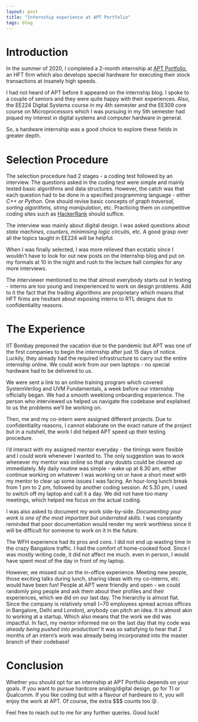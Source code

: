 ```yaml
---
layout: post
title: "Internship experience at APT Portfolio"
tags: blog
---
```


# Introduction 

In the summer of 2020, I completed a 2-month internship at [APT Portfolio](http://aptportfolio.com), an HFT firm which also develops special hardware for executing their stock transactions at insanely high speeds.

I had not heard of APT before it appeared on the internship blog. I spoke to a couple of seniors and they were quite happy with their experiences. Also, the EE224 Digital Systems course in my 4th semester and the EE309 core course on Microprocessors which I was pursuing in my 5th semester had piqued my interest in digital systems and computer hardware in general.

So, a hardware internship was a good choice to explore these fields in greater depth.

# Selection Procedure

The selection procedure had 2 stages - a coding test followed by an interview.
The questions asked in the coding test were simple and mainly tested basic algorithms and data structures. However, the catch was that each question had to be done in a specified programming language - either *C++ or Python*. One should revise basic concepts of *graph traversal, sorting algorithms, string manipulation*, etc. Practicing them on competitive coding sites such as [HackerRank](www.hackerrank.com) should suffice.

The interview was mainly about digital design. I was asked questions about *state machines, counters, minimising logic circuits*, etc. A good grasp over all the topics taught in EE224 will be helpful.

When I was finally selected, I was more relieved than ecstatic since I wouldn’t have to look for out new posts on the internship blog and put on my formals at 10 in the night and rush to the lecture hall complex for any more interviews.

The interviewer mentioned to me that almost everybody starts out in testing - interns are too young and inexperienced to work on design problems. Add to it the fact that the trading algorithms are proprietary which means that HFT firms are hesitant about exposing interns to RTL designs due to confidentiality reasons.

# The Experience

IIT Bombay preponed the vacation due to the pandemic but APT was one of the first companies to begin the internship after just 15 days of notice. Luckily, they already had the required infrastructure to carry out the entire internship online. We could work from our own laptops - no special hardware had to be delivered to us.

We were sent a link to an online training program which covered SystemVerilog and UVM Fundamentals, a week before our internship officially began. We had a smooth weeklong onboarding experience. The person who interviewed us helped us navigate the codebase and explained to us the problems we’ll be working on.

Then, me and my co-intern were assigned different projects. Due to confidentiality reasons, I cannot elaborate on the exact nature of the project but in a nutshell, the work I did helped APT speed up their testing procedure.

I’d interact with my assigned mentor everyday -  the timings were flexible and I could work whenever I wanted to. The only suggestion was to work whenever my mentor was online so that any doubts could be cleared up immediately. My daily routine was simple - wake up at 8.30 am, either continue working on whatever I was working on or have a short meet with my mentor to clear up some issues I was facing. An hour-long lunch break from 1 pm to 2 pm, followed by another coding session. At 5.30 pm, I used to switch off my laptop and call it a day. We did not have too many meetings, which helped me focus on the actual coding.

I was also asked to document my work side-by-side. *Documenting your work is one of the most important but underrated skills*. I was constantly reminded that poor documentation would render my work worthless since it will be difficult for someone to work on it in the future.

The WFH experience had its pros and cons. I did not end up wasting time in the crazy Bangalore traffic. I had the comfort of home-cooked food. Since I was mostly writing code, it did not affect me much. even in person, I would have spent most of the day in front of my laptop.

However, we missed out on the in-office experience. Meeting new people, those exciting talks during lunch, sharing ideas with my co-interns, etc. would have been fun! People at APT were friendly and open - we could randomly ping people and ask them about their profiles and their experiences, which we did on our last day. The hierarchy is almost flat. Since the company is relatively small (~70 employees spread across offices in Bangalore, Delhi and London), anybody can pitch an idea. It is almost akin to working at a startup. Which also means that the work we did was impactful. In fact, my mentor informed me on the last day that my code was *already being pushed into production!* It was so satisfying to hear that 2 months of an intern’s work was already being incorporated into the master branch of their codebase!


# Conclusion

Whether you should opt for an internship at APT Portfolio depends on your goals. If you want to pursue hardcore analog/digital design, go for TI or Qualcomm. If you like coding but with a flavour of hardware to it, you will enjoy the work at APT. Of course, the extra $$$ counts too 😝.

Feel free to reach out to me for any further queries. Good luck!